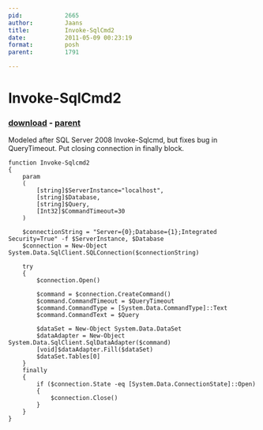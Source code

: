 ```yaml
---
pid:            2665
author:         Jaans
title:          Invoke-SqlCmd2
date:           2011-05-09 00:23:19
format:         posh
parent:         1791

---
```


# Invoke-SqlCmd2

### [download](//scripts/2665.ps1) - [parent](//scripts/1791.md)

Modeled after SQL Server 2008 Invoke-Sqlcmd, but fixes bug in QueryTimeout. Put closing connection in finally block.

```posh
function Invoke-Sqlcmd2
{
    param
    (
        [string]$ServerInstance="localhost",
        [string]$Database,
        [string]$Query,
        [Int32]$CommandTimeout=30
    )
    
    $connectionString = "Server={0};Database={1};Integrated Security=True" -f $ServerInstance, $Database
    $connection = New-Object System.Data.SqlClient.SQLConnection($connectionString)
    
    try
    {
        $connection.Open()
        
        $command = $connection.CreateCommand()
        $command.CommandTimeout = $QueryTimeout
        $command.CommandType = [System.Data.CommandType]::Text
        $command.CommandText = $Query
        
        $dataSet = New-Object System.Data.DataSet
        $dataAdapter = New-Object System.Data.SqlClient.SqlDataAdapter($command)
        [void]$dataAdapter.Fill($dataSet)
        $dataSet.Tables[0]
    }
    finally
    {
        if ($connection.State -eq [System.Data.ConnectionState]::Open)
        {
            $connection.Close()
        }
    }
}
```
